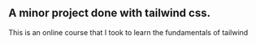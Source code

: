 ## A minor project done with tailwind css. 

This is an online course that I took to learn the fundamentals of tailwind
